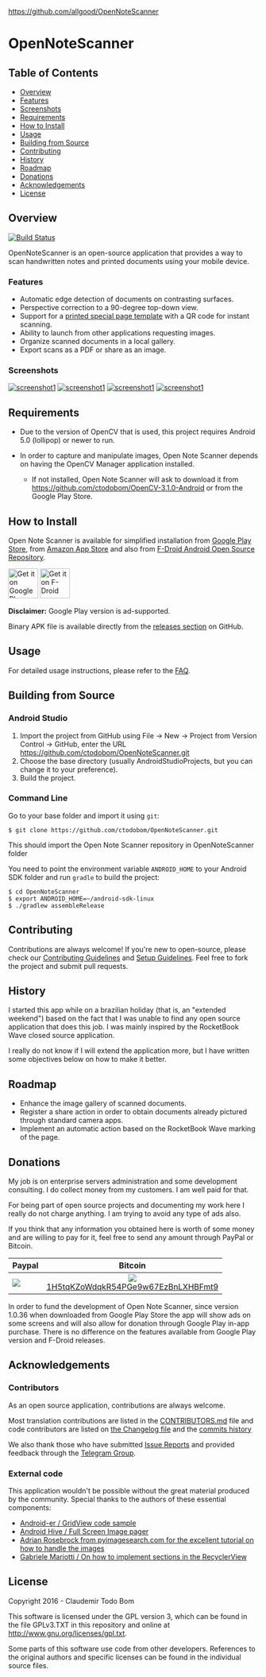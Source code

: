 https://github.com/allgood/OpenNoteScanner

OpenNoteScanner
===============
## Table of Contents
- [Overview](#overview)
- [Features](#features)
- [Screenshots](#screenshots)
- [Requirements](#requirements)
- [How to Install](#how-to-install)
- [Usage](#usage)
- [Building from Source](#building-from-source)
- [Contributing](#contributing)
- [History](#history)
- [Roadmap](#roadmap)
- [Donations](#donations)
- [Acknowledgements](#acknowledgements)
- [License](#license)

Overview
-----
[![Build Status](https://travis-ci.org/ctodobom/OpenNoteScanner.svg)](https://travis-ci.org/ctodobom/OpenNoteScanner)

OpenNoteScanner is an open-source application that provides a way to scan handwritten notes and printed documents using your mobile device.

### Features

* Automatic edge detection of documents on contrasting surfaces.
* Perspective correction to a 90-degree top-down view.
* Support for a [printed special page template](https://github.com/ctodobom/OpenNoteScanner/raw/master/Page%20Templates/A4%20with%202%20pages.pdf) with a QR code for instant scanning.
* Ability to launch from other applications requesting images.
* Organize scanned documents in a local gallery.
* Export scans as a PDF or share as an image.

### Screenshots

[![screenshot1](http://i.imgur.com/1MDisD3m.jpg)](http://imgur.com/a/ypytF/embed#0)
[![screenshot1](http://i.imgur.com/ksvmOlym.png)](http://imgur.com/a/ypytF/embed#3)
[![screenshot1](http://i.imgur.com/Ayy8GGgm.jpg)](http://imgur.com/a/ypytF/embed#1)
[![screenshot1](http://i.imgur.com/tzMLas3m.jpg)](http://imgur.com/a/ypytF/embed#2)

Requirements
------------

- Due to the version of OpenCV that is used, this project requires Android 5.0 (lollipop) or newer to run.

- In order to capture and manipulate images, Open Note Scanner depends on having the OpenCV Manager application installed.
    - If not installed, Open Note Scanner will ask to download it from https://github.com/ctodobom/OpenCV-3.1.0-Android or from the Google Play Store.


How to Install
--------------

Open Note Scanner is available for simplified installation from [Google Play Store](https://play.google.com/store/apps/details?id=com.todobom.opennotescanner), from [Amazon App Store](http://www.amazon.com/Claudemir-Todo-Bom-Open-Scanner/dp/B01EUAU924) and also from [F-Droid Android Open Source Repository](https://f-droid.org/repository/browse/?fdid=com.todobom.opennotescanner).

[<img alt="Get it on Google Play" height="60" src="https://play.google.com/intl/en_us/badges/images/generic/en-play-badge.png" />](https://play.google.com/store/apps/details?id=com.todobom.opennotescanner&utm_source=global_co&utm_medium=prtnr&utm_content=Mar2515&utm_campaign=PartBadge&pcampaignid=MKT-Other-global-all-co-prtnr-py-PartBadge-Mar2515-1)
[<img src="https://f-droid.org/badge/get-it-on.png"
    alt="Get it on F-Droid"
    height="60"/>](https://f-droid.org/repository/browse/?fdid=com.todobom.opennotescanner)

**Disclaimer:** Google Play version is ad-supported.

Binary APK file is available directly from the [releases section](https://github.com/ctodobom/OpenNoteScanner/releases) on GitHub.

Usage
-----
For detailed usage instructions, please refer to the [FAQ](FAQ.md).

Building from Source
-------------------------

### Android Studio

1. Import the project from GitHub using File -> New -> Project from Version Control -> GitHub, enter the URL https://github.com/ctodobom/OpenNoteScanner.git
2. Choose the base directory (usually AndroidStudioProjects, but you can change it to your preference).
3. Build the project.

### Command Line

Go to your base folder and import it using ```git```:

```
$ git clone https://github.com/ctodobom/OpenNoteScanner.git
```

This should import the Open Note Scanner repository in OpenNoteScanner folder

You need to point the environment variable ```ANDROID_HOME``` to your Android SDK folder and run ```gradle``` to build the project:

```
$ cd OpenNoteScanner
$ export ANDROID_HOME=~/android-sdk-linux
$ ./gradlew assembleRelease
```

Contributing
-------------------------
Contributions are always welcome! If you're new to open-source, please check our [Contributing Guidelines](https://github.com/ctodobom/OpenNoteScanner/blob/master/CONTRIBUTING.md) and [Setup Guidelines](https://github.com/ctodobom/OpenNoteScanner/blob/master/SETUP_GUIDELINES.md). Feel free to fork the project and submit pull requests.

History
-------

I started this app while on a brazilian holiday (that is, an "extended weekend") based on the fact that I was unable to find any open source application that does this job. I was mainly inspired by the RocketBook Wave closed source application.

I really do not know if I will extend the application more, but I have written some objectives below on how to make it better.

Roadmap
-------

* Enhance the image gallery of scanned documents.
* Register a share action in order to obtain documents already pictured through standard camera apps.
* Implement an automatic action based on the RocketBook Wave marking of the page.

Donations
---------

My job is on enterprise servers administration and some development consulting. I do collect money from my customers. I am well paid for that.

For being part of open source projects and documenting my work here I really do not charge anything. I am trying to avoid any type of ads also.

If you think that any information you obtained here is worth of some money and are willing to pay for it, feel free to send any amount through PayPal or Bitcoin.

| Paypal | Bitcoin |
| ------ | ------- |
| [![](https://www.paypalobjects.com/en_US/i/btn/btn_donateCC_LG.gif)](https://www.paypal.com/cgi-bin/webscr?cmd=_s-xclick&hosted_button_id=X6XHVCPMRQEL4) |  <center> [![](http://api.qrserver.com/v1/create-qr-code/?color=000000&bgcolor=FFFFFF&data=bitcoin%3A1H5tqKZoWdqkR54PGe9w67EzBnLXHBFmt9&qzone=1&margin=0&size=200x200&ecc=L)](bitcoin:1H5tqKZoWdqkR54PGe9w67EzBnLXHBFmt9)<br />[1H5tqKZoWdqkR54PGe9w67EzBnLXHBFmt9](bitcoin:1H5tqKZoWdqkR54PGe9w67EzBnLXHBFmt9)</center> |

In order to fund the development of Open Note Scanner, since version 1.0.36 when downloaded from Google Play Store the app will show ads on some screens and will also allow for donation through Google Play in-app purchase. There is no difference on the features available from Google Play version and F-Droid releases.

Acknowledgements
------

### Contributors

As an open source application, contributions are always welcome.

Most translation contributions are listed in the [CONTRIBUTORS.md](https://github.com/ctodobom/OpenNoteScanner/blob/master/CONTRIBUTORS.md) file and code contributors are listed on [the Changelog file](https://github.com/ctodobom/OpenNoteScanner/blob/master/CHANGELOG.md) and the [commits history](https://github.com/ctodobom/OpenNoteScanner/commits)

We also thank those who have submitted [Issue Reports](https://github.com/ctodobom/OpenNoteScanner/issues) and provided feedback through the [Telegram Group](https://t.me/OpenNoteScanner).

### External code

This application wouldn't be possible without the great material produced by the community. Special thanks to the authors of these essential components:

* [Android-er / GridView code sample](http://android-er.blogspot.com.br/2012/07/gridview-loading-photos-from-sd-card.html)
* [Android Hive / Full Screen Image pager](http://www.androidhive.info/2013/09/android-fullscreen-image-slider-with-swipe-and-pinch-zoom-gestures/)
* [Adrian Rosebrock from pyimagesearch.com for the excellent tutorial on how to handle the images](http://www.pyimagesearch.com/2014/09/01/build-kick-ass-mobile-document-scanner-just-5-minutes/)
* [Gabriele Mariotti / On how to implement sections in the RecyclerView](https://gist.github.com/gabrielemariotti/e81e126227f8a4bb339c)


License
-------

Copyright 2016 - Claudemir Todo Bom

This software is licensed under the GPL version 3, which can be found in the file GPLv3.TXT in this repository and
online at http://www.gnu.org/licenses/gpl.txt.

Some parts of this software use code from other developers. References to the original authors and specific licenses can be found in the individual source files.
